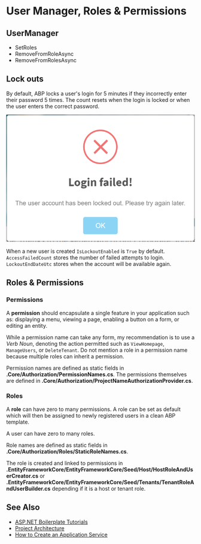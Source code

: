 # User Manager, Roles & Permissions

## UserManager

* SetRoles
* RemoveFromRoleAsync
* RemoveFromRolesAsync

## Lock outs
By default, ABP locks a user's login for 5 minutes if they incorrectly enter their password 5 times. The count resets when the login is locked or when the user enters the correct password.

![lockout message](img/lockout.png "lockout message")

When a new user is created `IsLockoutEnabled` is `True` by default. `AccessFailedCount` stores the number of failed attempts to login. `LockoutEndDateUtc` stores when the account will be available again.

## Roles & Permissions

### Permissions

A **permission** should encapsulate a single feature in your application such as: displaying a menu, viewing a page, enabling a button on a form, or editing an entity.

While a permission name can take any form, my recommendation is to use a *Verb Noun*, denoting the action permitted such as ```ViewHomepage```, ```ManageUsers```, or ```DeleteTenant```. Do not mention a role in a permission name because multiple roles can inherit a permission.

Permission names are defined as static fields in **.Core/Authorization/PermissionNames.cs**. The permissions themselves are defined in **.Core/Authorization/ProjectNameAuthorizationProvider.cs**.

### Roles

A **role** can have zero to many permissions. A role can be set as default which will then be assigned to newly registered users in a clean ABP template.

A user can have zero to many roles.

Role names are defined as static fields in **.Core/Authorization/Roles/StaticRoleNames.cs**. 

The role is created and linked to permissions in **.EntityFrameworkCore/EntityFrameworkCore/Seed/Host/HostRoleAndUserCreator.cs** or **.EntityFrameworkCore/EntityFrameworkCore/Seed/Tenants/TenantRoleAndUserBuilder.cs** depending if it is a host or tenant role.

## See Also
* [ASP\.NET Boilerplate Tutorials](README.md)
* [Project Architecture](projectarchitecture.md)
* [How to Create an Application Service](applicationservice.md)